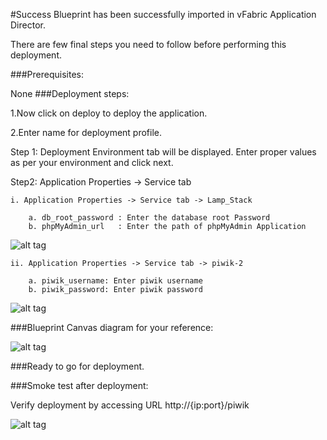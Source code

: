 #Success
Blueprint has been successfully imported in vFabric Application Director. 

There are few final steps you need to follow before performing this deployment.

###Prerequisites:

None
###Deployment steps:

1.Now click on deploy to deploy the application.

2.Enter name for deployment profile.

  Step 1: Deployment Environment tab will be displayed. Enter proper values as per your environment and click next.


Step2: Application Properties -> Service tab 

	i. Application Properties -> Service tab -> Lamp_Stack
	
		a. db_root_password : Enter the database root Password 
        b. phpMyAdmin_url   : Enter the path of phpMyAdmin Application 

![alt tag](https://raw.github.com/vmware-applicationdirector/solutions-import-beta/Piwik-1_8_2-Linux-Blueprint-InterraIT-50/Service-Property-Lamp-stack.png) 
                      
	ii. Application Properties -> Service tab -> piwik-2  
	
		a. piwik_username: Enter piwik username 
        b. piwik_password: Enter piwik password


![alt tag](https://raw.github.com/vmware-applicationdirector/solutions-import-beta/Piwik-1_8_2-Linux-Blueprint-InterraIT-50/Service-Property-Piwik.png)


###Blueprint Canvas diagram for your reference: 

![alt tag](https://raw.github.com/vmware-applicationdirector/solutions-import-beta/Piwik-1_8_2-Linux-Blueprint-InterraIT-50/Piwik-1.8.2-on-Linux-Blueprint-InterraIT-canvas.png)

###Ready to go for deployment.


###Smoke test after deployment:

Verify deployment by accessing URL http://{ip:port}/piwik

![alt tag](https://raw.github.com/vmware-applicationdirector/solutions-import-beta/Piwik-1_8_2-Linux-Blueprint-InterraIT-50/Smoke-Test.png)




 












 








